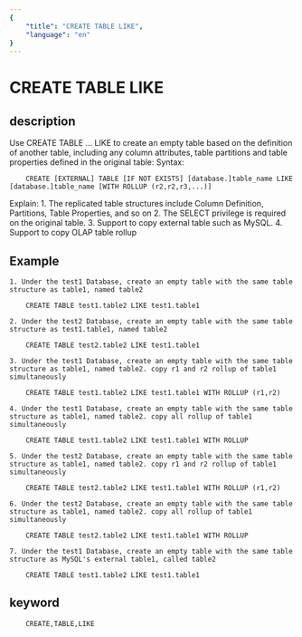 ```yaml
---
{
    "title": "CREATE TABLE LIKE",
    "language": "en"
}
---
```


<!-- 
Licensed to the Apache Software Foundation (ASF) under one
or more contributor license agreements.  See the NOTICE file
distributed with this work for additional information
regarding copyright ownership.  The ASF licenses this file
to you under the Apache License, Version 2.0 (the
"License"); you may not use this file except in compliance
with the License.  You may obtain a copy of the License at

  http://www.apache.org/licenses/LICENSE-2.0

Unless required by applicable law or agreed to in writing,
software distributed under the License is distributed on an
"AS IS" BASIS, WITHOUT WARRANTIES OR CONDITIONS OF ANY
KIND, either express or implied.  See the License for the
specific language governing permissions and limitations
under the License.
-->

# CREATE TABLE LIKE

## description

Use CREATE TABLE ... LIKE to create an empty table based on the definition of another table, including any column attributes, table partitions and table properties defined in the original table:
Syntax:

```
    CREATE [EXTERNAL] TABLE [IF NOT EXISTS] [database.]table_name LIKE [database.]table_name [WITH ROLLUP (r2,r2,r3,...)] 
```

Explain:
    1. The replicated table structures include Column Definition, Partitions, Table Properties, and so on
    2. The SELECT privilege is required on the original table.
    3. Support to copy external table such as MySQL.
    4. Support to copy OLAP table rollup

## Example
    1. Under the test1 Database, create an empty table with the same table structure as table1, named table2

        CREATE TABLE test1.table2 LIKE test1.table1
    
    2. Under the test2 Database, create an empty table with the same table structure as test1.table1, named table2

        CREATE TABLE test2.table2 LIKE test1.table1

    3. Under the test1 Database, create an empty table with the same table structure as table1, named table2. copy r1 and r2 rollup of table1 simultaneously

        CREATE TABLE test1.table2 LIKE test1.table1 WITH ROLLUP (r1,r2)

    4. Under the test1 Database, create an empty table with the same table structure as table1, named table2. copy all rollup of table1 simultaneously

        CREATE TABLE test1.table2 LIKE test1.table1 WITH ROLLUP

    5. Under the test2 Database, create an empty table with the same table structure as table1, named table2. copy r1 and r2 rollup of table1 simultaneously

        CREATE TABLE test2.table2 LIKE test1.table1 WITH ROLLUP (r1,r2)

    6. Under the test2 Database, create an empty table with the same table structure as table1, named table2. copy all rollup of table1 simultaneously

        CREATE TABLE test2.table2 LIKE test1.table1 WITH ROLLUP
    
    7. Under the test1 Database, create an empty table with the same table structure as MySQL's external table1, called table2

        CREATE TABLE test1.table2 LIKE test1.table1

## keyword

```
    CREATE,TABLE,LIKE

```
